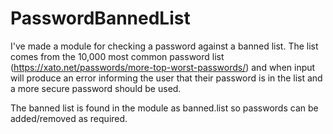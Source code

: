 PasswordBannedList
==================
I've made a module for checking a password against a banned list. The list comes from the 10,000 most common password list (https://xato.net/passwords/more-top-worst-passwords/) and when input will produce an error informing the user that their password is in the list and a more secure password should be used.

The banned list is found in the module as banned.list so passwords can be added/removed as required.